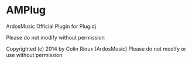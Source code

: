 AMPlug
======

ArdosMusic Official Plugin for Plug.dj

Please do not modify without permission

  Copyrighted (c) 2014 by Colin Rioux (ArdosMusic)
  Please do not modify or use without permission
